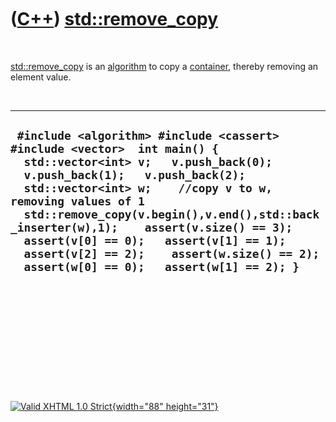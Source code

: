 



 

 

 

 

 

([C++](Cpp.htm)) [std::remove\_copy](CppRemove_copy.htm)
========================================================

 

[std::remove\_copy](CppRemove_copy.htm) is an
[algorithm](CppAlgorithm.htm) to copy a [container](CppContainer.htm),
thereby removing an element value.

 

  ----------------------------------------------------------------------------------------------------------------------------------------------------------------------------------------------------------------------------------------------------------------------------------------------------------------------------------------------------------------------------------------------------------------------------------------------------
  ` #include <algorithm> #include <cassert> #include <vector>  int main() {   std::vector<int> v;   v.push_back(0);   v.push_back(1);   v.push_back(2);    std::vector<int> w;    //copy v to w, removing values of 1   std::remove_copy(v.begin(),v.end(),std::back_inserter(w),1);    assert(v.size() == 3);   assert(v[0] == 0);   assert(v[1] == 1);   assert(v[2] == 2);    assert(w.size() == 2);   assert(w[0] == 0);   assert(w[1] == 2); }`
  ----------------------------------------------------------------------------------------------------------------------------------------------------------------------------------------------------------------------------------------------------------------------------------------------------------------------------------------------------------------------------------------------------------------------------------------------------

 

 

 

 

 





 

[![Valid XHTML 1.0 Strict](valid-xhtml10.png){width="88"
height="31"}](http://validator.w3.org/check?uri=referer)
